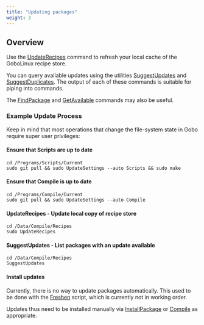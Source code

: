 ```yaml
---
title: "Updating packages"
weight: 3
---
```


## Overview

Use the [UpdateRecipes](/Commands/UpdateRecipes) command to refresh
your local cache of the GoboLinux recipe store.

You can query available updates using the utilities
[SuggestUpdates](/Commands/SuggestUpdates) and
[SuggestDuplicates](/Commands/SuggestDuplicates). The output of each of
these commands is suitable for piping into commands.

The [FindPackage](/Commands/FindPackage) and
[GetAvailable](/Commands/GetAvailable) commands may also be useful.

### Example Update Process

Keep in mind that most operations that change the file-system state in
Gobo require super user privileges:

#### Ensure that Scripts are up to date

```
cd /Programs/Scripts/Current
sudo git pull && sudo UpdateSettings --auto Scripts && sudo make
```

#### Ensure that Compile is up to date

```
cd /Programs/Compile/Current
sudo git pull && sudo UpdateSettings --auto Compile
```
#### UpdateRecipes - Update local copy of recipe store

```
cd /Data/Compile/Recipes
sudo UpdateRecipes
```

#### SuggestUpdates - List packages with an update available

```
cd /Data/Compile/Recipes
SuggestUpdates
```

#### Install updates

Currently, there is no way to update packages automatically. This used
to be done with the [Freshen](/Commands/Freshen) script, which is
currently not in working order.

Updates thus need to be installed manually via
[InstallPackage](/Commands/InstallPackage) or
[Compile](/Commands/Compile) as appropriate.
